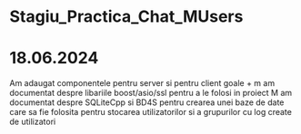 # Stagiu_Practica_Chat_MUsers


# 18.06.2024 
Am adaugat componentele pentru server si pentru client goale + m am documentat despre libariile boost/asio/ssl pentru a le folosi in proiect
M am documentat despre SQLiteCpp si BD4S pentru crearea unei baze de date care sa fie folosita pentru stocarea utilizatorilor si
a grupurilor cu log create de utilizatori